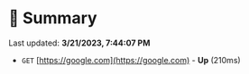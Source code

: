 # 📖 Summary
Last updated: **3/21/2023, 7:44:07 PM**

- `GET` [https://google.com](https://google.com) - **Up** (210ms)
